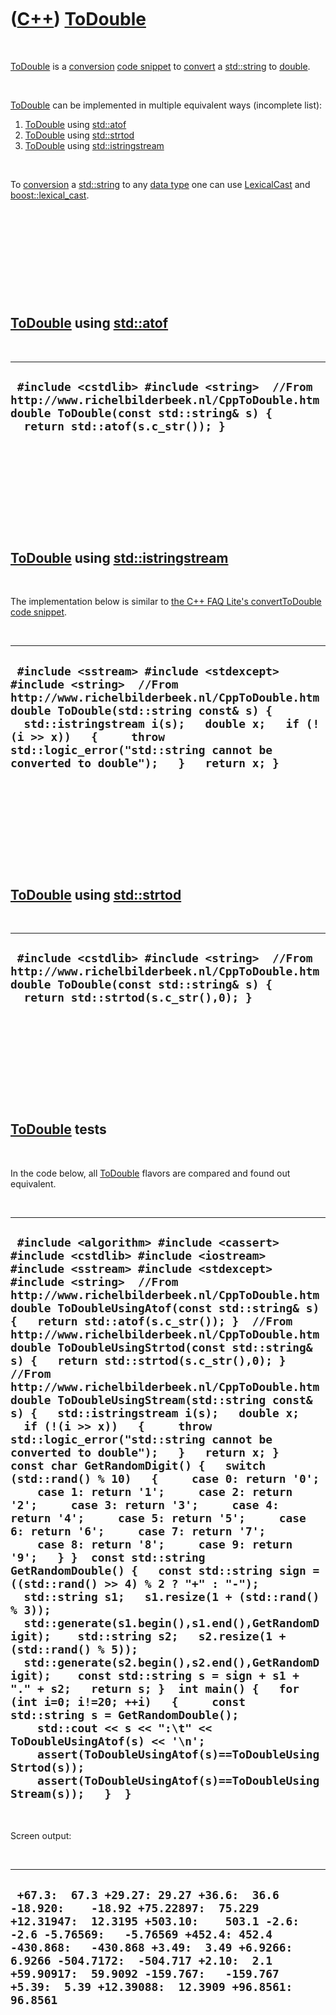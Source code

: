 
 

 

 

 

 

([C++](Cpp.md)) [ToDouble](CppToDouble.md)
============================================

 

[ToDouble](CppToDouble.md) is a [conversion](CppConvert.md) [code
snippet](CppCodeSnippets.md) to [convert](CppConvert.md) a
[std::string](CppStdString.md) to [double](CppDouble.md).

 

[ToDouble](CppToDouble.md) can be implemented in multiple equivalent
ways (incomplete list):

1.  [ToDouble](CppToDouble.md) using [std::atof](CppAtof.md)
2.  [ToDouble](CppToDouble.md) using [std::strtod](CppStrtod.md)
3.  [ToDouble](CppToDouble.md) using
    [std::istringstream](CppIstringstream.md)

 

To [conversion](CppConvert.md) a [std::string](CppStdString.md) to any
[data type](CppDataType.md) one can use
[LexicalCast](CppLexicalCast.md) and
[boost::lexical\_cast](CppLexical_cast.md).

 

 

 

 

 

[ToDouble](CppToDouble.md) using [std::atof](CppAtof.md)
----------------------------------------------------------

 

  -------------------------------------------------------------------------------------------------------------------------------------------------------------------------
  ` #include <cstdlib> #include <string>  //From http://www.richelbilderbeek.nl/CppToDouble.htm double ToDouble(const std::string& s) {   return std::atof(s.c_str()); }`
  -------------------------------------------------------------------------------------------------------------------------------------------------------------------------

 

 

 

 

 

[ToDouble](CppToDouble.md) using [std::istringstream](CppIstringstream.md)
----------------------------------------------------------------------------

 

The implementation below is similar to [the C++ FAQ Lite's
convertToDouble code
snippet](http://www.parashift.com/c++-faq-lite/misc-technical-issues.html#faq-39.2).

 

  --------------------------------------------------------------------------------------------------------------------------------------------------------------------------------------------------------------------------------------------------------------------------------------------------------------------
  ` #include <sstream> #include <stdexcept> #include <string>  //From http://www.richelbilderbeek.nl/CppToDouble.htm double ToDouble(std::string const& s) {   std::istringstream i(s);   double x;   if (!(i >> x))   {     throw std::logic_error("std::string cannot be converted to double");   }   return x; }`
  --------------------------------------------------------------------------------------------------------------------------------------------------------------------------------------------------------------------------------------------------------------------------------------------------------------------

 

 

 

 

 

[ToDouble](CppToDouble.md) using [std::strtod](CppStrtod.md)
--------------------------------------------------------------

 

  -----------------------------------------------------------------------------------------------------------------------------------------------------------------------------
  ` #include <cstdlib> #include <string>  //From http://www.richelbilderbeek.nl/CppToDouble.htm double ToDouble(const std::string& s) {   return std::strtod(s.c_str(),0); }`
  -----------------------------------------------------------------------------------------------------------------------------------------------------------------------------

 

 

 

 

 

[ToDouble](CppToDouble.md) tests
---------------------------------

 

In the code below, all [ToDouble](CppToDouble.md) flavors are compared
and found out equivalent.

 

  -----------------------------------------------------------------------------------------------------------------------------------------------------------------------------------------------------------------------------------------------------------------------------------------------------------------------------------------------------------------------------------------------------------------------------------------------------------------------------------------------------------------------------------------------------------------------------------------------------------------------------------------------------------------------------------------------------------------------------------------------------------------------------------------------------------------------------------------------------------------------------------------------------------------------------------------------------------------------------------------------------------------------------------------------------------------------------------------------------------------------------------------------------------------------------------------------------------------------------------------------------------------------------------------------------------------------------------------------------------------------------------------------------------------------------------------------------------------------------------------------------------------------------------------------------------------------------------------------------------------------------------------------------------------------------------------------------------
  ` #include <algorithm> #include <cassert> #include <cstdlib> #include <iostream> #include <sstream> #include <stdexcept> #include <string>  //From http://www.richelbilderbeek.nl/CppToDouble.htm double ToDoubleUsingAtof(const std::string& s) {   return std::atof(s.c_str()); }  //From http://www.richelbilderbeek.nl/CppToDouble.htm double ToDoubleUsingStrtod(const std::string& s) {   return std::strtod(s.c_str(),0); }  //From http://www.richelbilderbeek.nl/CppToDouble.htm double ToDoubleUsingStream(std::string const& s) {   std::istringstream i(s);   double x;   if (!(i >> x))   {     throw std::logic_error("std::string cannot be converted to double");   }   return x; }  const char GetRandomDigit() {   switch (std::rand() % 10)   {     case 0: return '0';     case 1: return '1';     case 2: return '2';     case 3: return '3';     case 4: return '4';     case 5: return '5';     case 6: return '6';     case 7: return '7';     case 8: return '8';     case 9: return '9';   } }  const std::string GetRandomDouble() {   const std::string sign = ((std::rand() >> 4) % 2 ? "+" : "-");    std::string s1;   s1.resize(1 + (std::rand() % 3));   std::generate(s1.begin(),s1.end(),GetRandomDigit);    std::string s2;   s2.resize(1 + (std::rand() % 5));   std::generate(s2.begin(),s2.end(),GetRandomDigit);    const std::string s = sign + s1 + "." + s2;   return s; }  int main() {   for (int i=0; i!=20; ++i)   {     const std::string s = GetRandomDouble();     std::cout << s << ":\t" << ToDoubleUsingAtof(s) << '\n';     assert(ToDoubleUsingAtof(s)==ToDoubleUsingStrtod(s));     assert(ToDoubleUsingAtof(s)==ToDoubleUsingStream(s));   }  }`
  -----------------------------------------------------------------------------------------------------------------------------------------------------------------------------------------------------------------------------------------------------------------------------------------------------------------------------------------------------------------------------------------------------------------------------------------------------------------------------------------------------------------------------------------------------------------------------------------------------------------------------------------------------------------------------------------------------------------------------------------------------------------------------------------------------------------------------------------------------------------------------------------------------------------------------------------------------------------------------------------------------------------------------------------------------------------------------------------------------------------------------------------------------------------------------------------------------------------------------------------------------------------------------------------------------------------------------------------------------------------------------------------------------------------------------------------------------------------------------------------------------------------------------------------------------------------------------------------------------------------------------------------------------------------------------------------------------------

 

Screen output:

 

  ------------------------------------------------------------------------------------------------------------------------------------------------------------------------------------------------------------------------------------------------------------------------------------------------------------------------------------------------------------
  ` +67.3:  67.3 +29.27: 29.27 +36.6:  36.6 -18.920:    -18.92 +75.22897:  75.229 +12.31947:  12.3195 +503.10:    503.1 -2.6:   -2.6 -5.76569:   -5.76569 +452.4: 452.4 -430.868:   -430.868 +3.49:  3.49 +6.9266:    6.9266 -504.7172:  -504.717 +2.10:  2.1 +59.90917:  59.9092 -159.767:   -159.767 +5.39:  5.39 +12.39088:  12.3909 +96.8561:   96.8561`
  ------------------------------------------------------------------------------------------------------------------------------------------------------------------------------------------------------------------------------------------------------------------------------------------------------------------------------------------------------------

 

 

 

 

 

 

